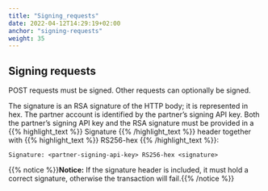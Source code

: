 ```yaml
---
title: "Signing_requests"
date: 2022-04-12T14:29:19+02:00
anchor: "signing-requests"
weight: 35
---
```


## Signing requests

POST requests must be signed. Other requests can optionally be signed.

The signature is an RSA signature of the HTTP body; it is represented in hex. The partner account is identified by the partner’s signing API key. Both the partner’s signing API key and the RSA signature must be provided in a {{% highlight_text %}} Signature {{% /highlight_text %}}  header together with {{% highlight_text %}} RS256-hex {{% /highlight_text %}}:
```
Signature: <partner-signing-api-key> RS256-hex <signature>
```

{{% notice %}}**Notice:** If the signature header is included, it must hold a correct signature, otherwise the transaction will fail.{{% /notice %}}
